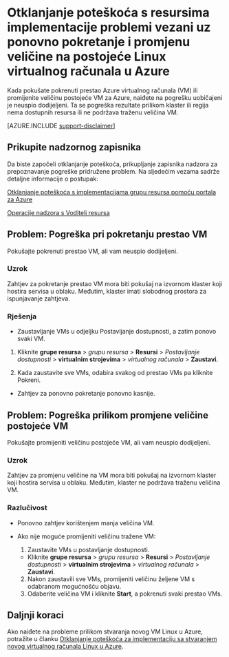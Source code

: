 <properties
   pageTitle="VM pokrenite ili promjena veličine problemi | Microsoft Azure"
   description="Otklanjanje poteškoća s resursima implementacije problemi vezani uz ponovno pokretanje i promjenu veličine na postojeće Linux virtualnog računala u Azure"
   services="virtual-machines-linux, azure-resource-manager"
   documentationCenter=""
   authors="Deland-Han"
   manager="felixwu"
   editor=""
   tags="top-support-issue"/>

<tags
   ms.service="virtual-machines-linux"
   ms.topic="support-article"
   ms.tgt_pltfrm="vm-linux"
   ms.devlang="na"
   ms.workload="required"
   ms.date="09/09/2016"
   ms.author="delhan"/>

# <a name="troubleshoot-resource-manager-deployment-issues-with-restarting-or-resizing-an-existing-linux-virtual-machine-in-azure"></a>Otklanjanje poteškoća s resursima implementacije problemi vezani uz ponovno pokretanje i promjenu veličine na postojeće Linux virtualnog računala u Azure

Kada pokušate pokrenuti prestao Azure virtualnog računala (VM) ili promijenite veličinu postojeće VM za Azure, naiđete na pogrešku uobičajeni je neuspio dodijeljeni. Ta se pogreška rezultate prilikom klaster ili regija nema dostupnih resursa ili ne podržava traženu veličina VM.

[AZURE.INCLUDE [support-disclaimer](../../includes/support-disclaimer.md)]

## <a name="collect-audit-logs"></a>Prikupite nadzornog zapisnika

Da biste započeli otklanjanje poteškoća, prikupljanje zapisnika nadzora za prepoznavanje pogreške pridružene problem. Na sljedećim vezama sadrže detaljne informacije o postupak:

[Otklanjanje poteškoća s implementacijama grupu resursa pomoću portala za Azure](../resource-manager-troubleshoot-deployments-portal.md)

[Operacije nadzora s Voditelj resursa](../resource-group-audit.md)

## <a name="issue-error-when-starting-a-stopped-vm"></a>Problem: Pogreška pri pokretanju prestao VM

Pokušajte pokrenuti prestao VM, ali vam neuspio dodijeljeni.

### <a name="cause"></a>Uzrok

Zahtjev za pokretanje prestao VM mora biti pokušaj na izvornom klaster koji hostira servisa u oblaku. Međutim, klaster imati slobodnog prostora za ispunjavanje zahtjeva.

### <a name="resolution"></a>Rješenja

*   Zaustavljanje VMs u odjeljku Postavljanje dostupnosti, a zatim ponovo svaki VM.

  1. Kliknite **grupe resursa** > _grupu resursa_ > **Resursi** > _Postavljanje dostupnosti_ > **virtualnim strojevima** > _virtualnog računala_ > **Zaustavi**.

  2. Kada zaustavite sve VMs, odabira svakog od prestao VMs pa kliknite Pokreni.

*   Zahtjev za ponovno pokretanje ponovno kasnije.

## <a name="issue-error-when-resizing-an-existing-vm"></a>Problem: Pogreška prilikom promjene veličine postojeće VM

Pokušajte promijeniti veličinu postojeće VM, ali vam neuspio dodijeljeni.

### <a name="cause"></a>Uzrok

Zahtjev za promjenu veličine na VM mora biti pokušaj na izvornom klaster koji hostira servisa u oblaku. Međutim, klaster ne podržava traženu veličina VM.

### <a name="resolution"></a>Razlučivost

* Ponovno zahtjev korištenjem manja veličina VM.

* Ako nije moguće promijeniti veličinu tražene VM:

  1. Zaustavite VMs u postavljanje dostupnosti.

    * Kliknite **grupe resursa** > _grupu resursa_ > **Resursi** > _Postavljanje dostupnosti_ > **virtualnim strojevima** > _virtualnog računala_ > **Zaustavi**.

  2. Nakon zaustavili sve VMs, promijeniti veličinu željene VM s odabranom mogućnošću objavu.
  3. Odaberite veličina VM i kliknite **Start**, a pokrenuti svaki prestao VMs.

## <a name="next-steps"></a>Daljnji koraci

Ako naiđete na probleme prilikom stvaranja novog VM Linux u Azure, potražite u članku [Otklanjanje poteškoća za implementaciju sa stvaranjem novog virtualnog računala Linux u Azure](../virtual-machines/virtual-machines-linux-troubleshoot-deployment-new-vm.md).
